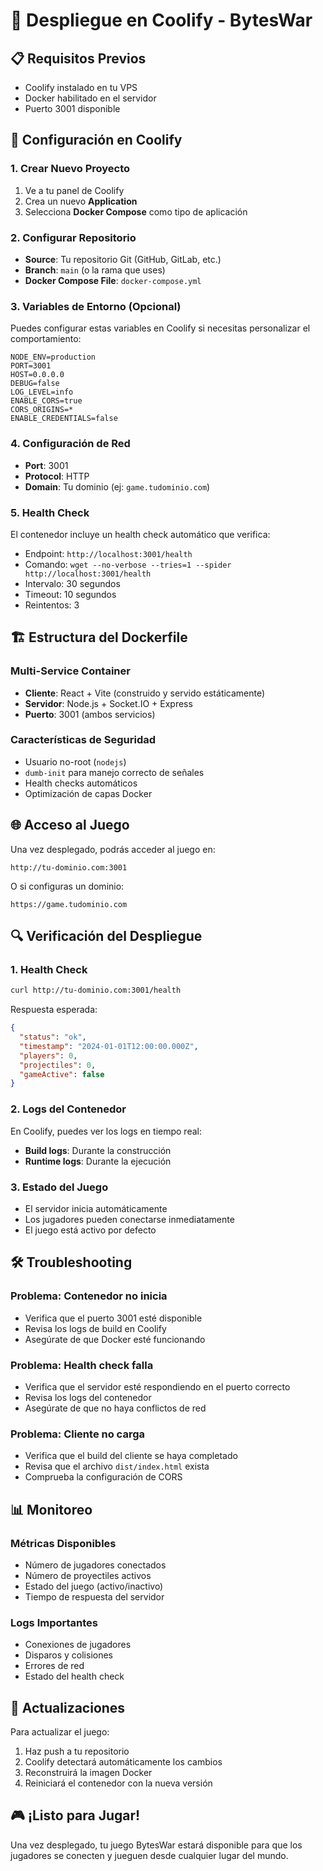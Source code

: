 # 🚀 Despliegue en Coolify - BytesWar

## 📋 Requisitos Previos

- Coolify instalado en tu VPS
- Docker habilitado en el servidor
- Puerto 3001 disponible

## 🔧 Configuración en Coolify

### 1. Crear Nuevo Proyecto

1. Ve a tu panel de Coolify
2. Crea un nuevo **Application**
3. Selecciona **Docker Compose** como tipo de aplicación

### 2. Configurar Repositorio

- **Source**: Tu repositorio Git (GitHub, GitLab, etc.)
- **Branch**: `main` (o la rama que uses)
- **Docker Compose File**: `docker-compose.yml`

### 3. Variables de Entorno (Opcional)

Puedes configurar estas variables en Coolify si necesitas personalizar el comportamiento:

```env
NODE_ENV=production
PORT=3001
HOST=0.0.0.0
DEBUG=false
LOG_LEVEL=info
ENABLE_CORS=true
CORS_ORIGINS=*
ENABLE_CREDENTIALS=false
```

### 4. Configuración de Red

- **Port**: 3001
- **Protocol**: HTTP
- **Domain**: Tu dominio (ej: `game.tudominio.com`)

### 5. Health Check

El contenedor incluye un health check automático que verifica:
- Endpoint: `http://localhost:3001/health`
- Comando: `wget --no-verbose --tries=1 --spider http://localhost:3001/health`
- Intervalo: 30 segundos
- Timeout: 10 segundos
- Reintentos: 3

## 🏗️ Estructura del Dockerfile

### Multi-Service Container
- **Cliente**: React + Vite (construido y servido estáticamente)
- **Servidor**: Node.js + Socket.IO + Express
- **Puerto**: 3001 (ambos servicios)

### Características de Seguridad
- Usuario no-root (`nodejs`)
- `dumb-init` para manejo correcto de señales
- Health checks automáticos
- Optimización de capas Docker

## 🌐 Acceso al Juego

Una vez desplegado, podrás acceder al juego en:
```
http://tu-dominio.com:3001
```

O si configuras un dominio:
```
https://game.tudominio.com
```

## 🔍 Verificación del Despliegue

### 1. Health Check
```bash
curl http://tu-dominio.com:3001/health
```

Respuesta esperada:
```json
{
  "status": "ok",
  "timestamp": "2024-01-01T12:00:00.000Z",
  "players": 0,
  "projectiles": 0,
  "gameActive": false
}
```

### 2. Logs del Contenedor
En Coolify, puedes ver los logs en tiempo real:
- **Build logs**: Durante la construcción
- **Runtime logs**: Durante la ejecución

### 3. Estado del Juego
- El servidor inicia automáticamente
- Los jugadores pueden conectarse inmediatamente
- El juego está activo por defecto

## 🛠️ Troubleshooting

### Problema: Contenedor no inicia
- Verifica que el puerto 3001 esté disponible
- Revisa los logs de build en Coolify
- Asegúrate de que Docker esté funcionando

### Problema: Health check falla
- Verifica que el servidor esté respondiendo en el puerto correcto
- Revisa los logs del contenedor
- Asegúrate de que no haya conflictos de red

### Problema: Cliente no carga
- Verifica que el build del cliente se haya completado
- Revisa que el archivo `dist/index.html` exista
- Comprueba la configuración de CORS

## 📊 Monitoreo

### Métricas Disponibles
- Número de jugadores conectados
- Número de proyectiles activos
- Estado del juego (activo/inactivo)
- Tiempo de respuesta del servidor

### Logs Importantes
- Conexiones de jugadores
- Disparos y colisiones
- Errores de red
- Estado del health check

## 🔄 Actualizaciones

Para actualizar el juego:
1. Haz push a tu repositorio
2. Coolify detectará automáticamente los cambios
3. Reconstruirá la imagen Docker
4. Reiniciará el contenedor con la nueva versión

## 🎮 ¡Listo para Jugar!

Una vez desplegado, tu juego BytesWar estará disponible para que los jugadores se conecten y jueguen desde cualquier lugar del mundo. 
